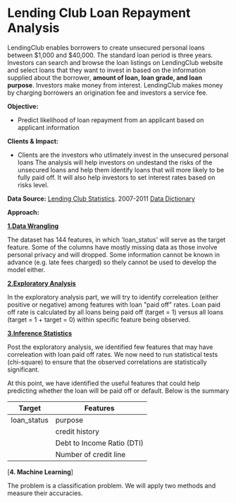 # Lending Club Loan Repayment Analysis


LendingClub enables borrowers to create unsecured personal loans between $1,000 and $40,000. The standard loan period is three years. Investors can search and browse the loan listings on LendingClub website and select loans that they want to invest in based on the information supplied about the borrower, **amount of loan, loan grade, and loan purpose**. Investors make money from interest. LendingClub makes money by charging borrowers an origination fee and investors a service fee.

**Objective:** 
- Predict likelihood of loan repayment from an applicant based on applicant information

**Clients & Impact:** 
- Clients are the investors who utlimately invest in the unsecured personal loans The analysis will help investors on undestand the risks of the unsecured loans and help them identify loans that will more likely to be fully paid off. It will also help investors to set interest rates based on risks level.

**Data Source:** [Lending Club Statistics](https://www.lendingclub.com/info/download-data.action/). 2007-2011 [Data Dictionary](https://github.com/sittingman/lending_repayment/blob/master/data_dict.ipynb)

**Approach:**

[**1.Data Wrangling**](https://github.com/sittingman/lending_repayment/blob/master/data_wrangling.ipynb)

The dataset has 144 features, in which 'loan_status' will serve as the target feature. Some of the columns have mostly missing data as those involve personal privacy and will dropped. Some information cannot be known in advance (e.g. late fees charged) so thely cannot be used to develop the model either. 

[**2.Exploratory Analysis**](https://github.com/sittingman/lending_repayment/blob/master/data_exploratory.ipynb)

In the exploratory analysis part, we will try to identify correleation (either positive or negative) among features with loan "paid off" rates. Loan paid off rate is calculated by all loans being paid off (target = 1) versus all loans (target = 1 + target = 0) within specific feature being observed.

[**3.Inference Statistics**](https://github.com/sittingman/lending_repayment/blob/master/inference_stat.ipynb)

Post the exploratory analysis, we identified few features that may have correleation with loan paid off rates. We now need to run statistical tests (chi-square) to ensure that the observed correlations are statistically significant.

At this point, we have identified the useful features that could help predicting whether the loan will be paid off or default.
Below is the summary

| Target | Features |
| ------ | -------- |
|loan_status| purpose |
|           | credit history |
|           | Debt to Income Ratio (DTI)|
|           | Number of credit line|

[**4. Machine Learning**]

The problem is a classification problem. We will apply two methods and measure their accuracies.

